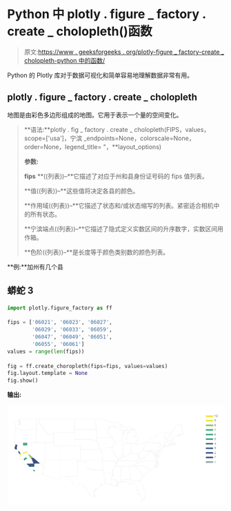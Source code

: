 # Python 中 plotly . figure _ factory . create _ cholopleth()函数

> 原文:[https://www . geeksforgeeks . org/plotly-figure _ factory-create _ cholopleth-python 中的函数/](https://www.geeksforgeeks.org/plotly-figure_factory-create_choropleth-function-in-python/)

Python 的 Plotly 库对于数据可视化和简单容易地理解数据非常有用。

## plotly . figure _ factory . create _ cholopleth

地图是由彩色多边形组成的地图。它用于表示一个量的空间变化。

> **语法:**plotly . fig _ factory . create _ cholopleth(FIPS，values，scope=['usa']，宁滨 _endpoints=None，colorscale=None，order=None，legend_title= "，**layout_options)
> 
> **参数:**
> 
> **fips** **((列表))–**它描述了对应于州和县身份证号码的 fips 值列表。
> 
> **值((列表))–**这些值将决定各县的颜色。
> 
> **作用域((列表))–**它描述了状态和/或状态缩写的列表。紧密适合相机中的所有状态。
> 
> **宁滨端点((列表))–**它描述了隐式定义实数区间的升序数字，实数区间用作箱。
> 
> **色阶((列表))–**是长度等于颜色类别数的颜色列表。

**例:**加州有几个县

## 蟒蛇 3

```py
import plotly.figure_factory as ff

fips = ['06021', '06023', '06027',
        '06029', '06033', '06059',
        '06047', '06049', '06051',
        '06055', '06061']
values = range(len(fips))

fig = ff.create_choropleth(fips=fips, values=values)
fig.layout.template = None
fig.show()
```

**输出:**

![](img/635fa2ce735948c9c5b53e6b5812f531.png)
